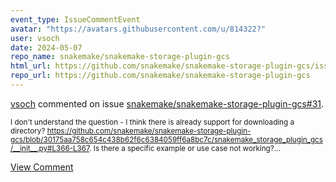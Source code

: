 ```yaml
---
event_type: IssueCommentEvent
avatar: "https://avatars.githubusercontent.com/u/814322?"
user: vsoch
date: 2024-05-07
repo_name: snakemake/snakemake-storage-plugin-gcs
html_url: https://github.com/snakemake/snakemake-storage-plugin-gcs/issues/31
repo_url: https://github.com/snakemake/snakemake-storage-plugin-gcs
---
```


<a href='https://github.com/vsoch' target='_blank'>vsoch</a> commented on issue <a href='https://github.com/snakemake/snakemake-storage-plugin-gcs/issues/31' target='_blank'>snakemake/snakemake-storage-plugin-gcs#31</a>.

<small>I don't understand the question - I think there is already support for downloading a directory? https://github.com/snakemake/snakemake-storage-plugin-gcs/blob/30175aa758c654c438b62f6c6384059ff6a8bc7c/snakemake_storage_plugin_gcs/__init__.py#L366-L367. Is there a specific example or use case not working?...</small>

<a href='https://github.com/snakemake/snakemake-storage-plugin-gcs/issues/31' target='_blank'>View Comment</a>